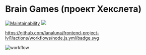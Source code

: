 # Brain Games (проект Хекслета)

[![Maintainability](https://api.codeclimate.com/v1/badges/97835d3ceb8581493719/maintainability)](https://codeclimate.com/github/lanaluna/frontend-project-lvl1/maintainability)
<a href="https://codeclimate.com/github/lanaluna/frontend-project-lvl1/test_coverage"><img src="https://api.codeclimate.com/v1/badges/97835d3ceb8581493719/test_coverage" /></a>

https://github.com/lanaluna/frontend-project-lvl1/actions/workflows/node.js.yml/badge.svg
  
  
![workflow](https://github.com/lanaluna/frontend-project-lvl1/actions/workflows/node.js.yml/badge.svg)
